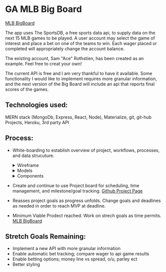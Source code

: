 # GA MLB Big Board

  [MLB BigBoard](https://bigboard.herokuapp.com/)

  The app uses The SportsDB, a free sports data api, to supply data on the next 15 MLB games to be played. A user account may select the game of interest and place a bet on one of the teams to win. Each wager placed or completed will appropriately change the account balance.
  
  The existing account, Sam "Ace" Rothstien, has been created as an example. Feel free to creat your own!

  The current API is free and I am very thankful to have it available. Some functionality I would like to implement requires more granular information, and the next version of the Big Board will include an api that reports final scores of the games. 

  

## Technologies used:
  MERN stack (MongoDb, Express, React, Node), Materialize, git, git-hub Projects, Heroku, 3rd party API
  
## Process:
-  White-boarding to establish overview of project, workflows, processes, and data strucuture.  
     <details>
     <summary>Wireframe</summary>
     
     ![wireframe](/images/p4wireframe.jpg)
     </details>
     
     <details>
     <summary>Models</summary>
  
     ![models](/images/p4Models.jpg)
     </details>
     
     <details>
     
     <summary>Components</summary>
  
    ![models](/images/p4componentdiagram.jpg)
     </details>
  
-  Create and continue to use Project board for scheduling, time management, and milestone/goal tracking.   [Github Project Page](https://github.com/SladeInSeat/GA-Project4/projects/1) 

-  Reasses project goals as progress unfolds. Change goals and deadlines as needed in order to reach MVP at deadline.  

-  Minimum Viable Prodect reached. Work on strech goals as time permits.  
[MLB BigBoard](https://bigboard.herokuapp.com/) 


## Stretch Goals Remaining:
* Implement a new API with more granular information
* Enable automatic bet tracking; compare wager to api game results
* Enable betting options; money line vs spread, o/u, parley ect
* Better styling



